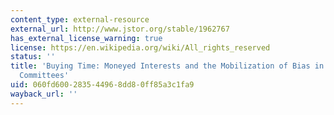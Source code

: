 ```yaml
---
content_type: external-resource
external_url: http://www.jstor.org/stable/1962767
has_external_license_warning: true
license: https://en.wikipedia.org/wiki/All_rights_reserved
status: ''
title: 'Buying Time: Moneyed Interests and the Mobilization of Bias in Congressional
  Committees'
uid: 060fd600-2835-4496-8dd8-0ff85a3c1fa9
wayback_url: ''
---
```

